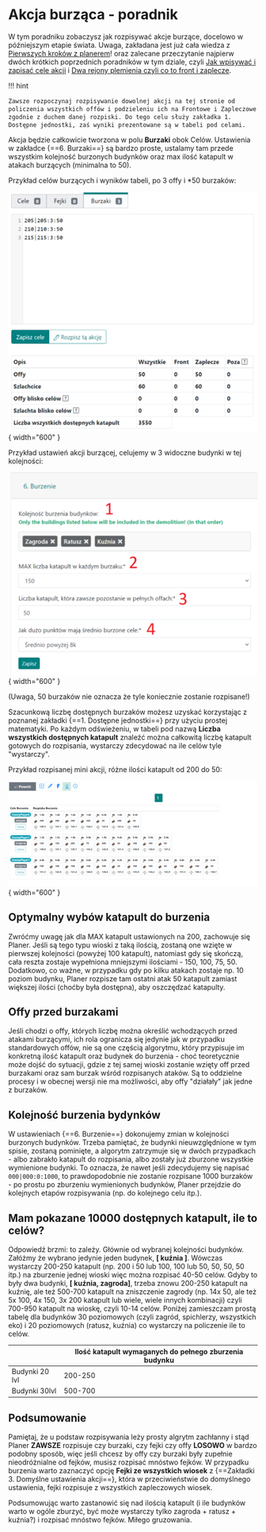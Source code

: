 # Akcja burząca - poradnik

W tym poradniku zobaczysz jak rozpisywać akcje burzące, docelowo w późniejszym etapie świata. Uwaga, zakładana jest już cała wiedza z [Pierwszych kroków z planerem](./../first_steps/index.md)! oraz zalecane przeczytanie najpierw dwóch krótkich poprzednich poradników w tym dziale, czyli [Jak wpisywać i zapisać cele akcji](./two_regions_of_the_tribe.md) i [Dwa rejony plemienia czyli co to front i zaplecze](./two_regions_of_the_tribe.md).

!!! hint

    Zawsze rozpoczynaj rozpisywanie dowolnej akcji na tej stronie od policzenia wszystkich offów i podzieleniu ich na Frontowe i Zapleczowe zgodnie z duchem danej rozpiski. Do tego celu służy zakładka 1. Dostępne jednostki, zaś wyniki prezentowane są w tabeli pod celami.


Akcja będzie całkowicie tworzona w polu **Burzaki** obok Celów. Ustawienia w zakładce {==6. Burzaki==} są bardzo proste, ustalamy tam przede wszystkim kolejność burzonych budynków oraz max ilość katapult w atakach burzących (minimalna to 50).

Przykład celów burzących i wyników tabeli, po 3 offy i *50 burzaków:

![alt text](image-24.png){ width="600" }

Przykład ustawień akcji burzącej, celujemy w 3 widoczne budynki w tej kolejności:

![alt text](image-25.png){ width="600" }

(Uwaga, 50 burzaków nie oznacza że tyle koniecznie zostanie rozpisane!)

Szacunkową liczbę dostępnych burzaków możesz uzyskać korzystając z poznanej zakładki {==1. Dostępne jednostki==} przy użyciu prostej matematyki. Po każdym odświeżeniu, w tabeli pod nazwą **Liczba wszystkich dostępnych katapult** znaleźć można całkowitą liczbę katapult gotowych do rozpisania, wystarczy zdecydować na ile celów tyle "wystarczy".

Przykład rozpisanej mini akcji, różne ilości katapult od 200 do 50:

![alt text](image-26.png){ width="600" }

## Optymalny wybów katapult do burzenia

Zwróćmy uwagę jak dla MAX katapult ustawionych na 200, zachowuje się Planer. Jeśli są tego typu wioski z taką ilością, zostaną one wzięte w pierwszej kolejności (powyżej 100 katapult), natomiast gdy się skończą, cała reszta zostaje wypełniona mniejszymi ilościami - 150, 100, 75, 50. Dodatkowo, co ważne, w przypadku gdy po kilku atakach zostaje np. 10 poziom budynku, Planer rozpisze tam ostatni atak 50 katapult zamiast większej ilości (choćby była dostępna), aby oszczędzać katapulty.

## Offy przed burzakami

Jeśli chodzi o offy, których liczbę można określić wchodzących przed atakami burzącymi, ich rola ogranicza się jedynie jak w przypadku standardowych offów, nie są one częścią algorytmu, który przypisuje im konkretną ilość katapult oraz budynek do burzenia - choć teoretycznie może dojść do sytuacji, gdzie z tej samej wioski zostanie wzięty off przed burzakami oraz sam burzak wśród rozpisanych ataków. Są to oddzielne procesy i w obecnej wersji nie ma możliwości, aby offy "działały" jak jedne z burzaków.

## Kolejność burzenia bydynków

W ustawieniach {==6. Burzenie==} dokonujemy zmian w kolejności burzonych budynków. Trzeba pamiętać, że budynki nieuwzględnione w tym spisie, zostaną pominięte, a algorytm zatrzymuje się w dwóch przypadkach - albo zabrakło katapult do rozpisania, albo zostały już zburzone wszystkie wymienione budynki. To oznacza, że nawet jeśli zdecydujemy się napisać `000|000:0:1000`, to prawdopodobnie nie zostanie rozpisane 1000 burzaków - po prostu po zburzeniu wymienionych budynków, Planer przejdzie do kolejnych etapów rozpisywania (np. do kolejnego celu itp.).

## Mam pokazane 10000 dostępnych katapult, ile to celów?

Odpowiedź brzmi: to zależy. Głównie od wybranej kolejności budynków. Załóżmy że wybrano jedynie jeden budynek, **[ kuźnia ]**. Wówczas wystarczy 200-250 katapult (np. 200 i 50 lub 100, 100 lub 50, 50, 50, 50 itp.) na zburzenie jednej wioski więc można rozpisać 40-50 celów. Gdyby to były dwa budynki, **[ kuźnia, zagroda]**, trzeba znowu 200-250 katapult na kuźnię, ale też 500-700 katapult na zniszczenie zagrody (np. 14x 50, ale też 5x 100, 4x 150, 3x 200 katapult lub wiele, wiele innych kombinacji) czyli 700-950 katapult na wioskę, czyli 10-14 celów. Poniżej zamieszczam prostą tabelę dla budynków 30 poziomowych (czyli zagród, spichlerzy, wszystkich eko) i 20 poziomowych (ratusz, kuźnia) co wystarczy na policzenie ile to celów.

|                | Ilość katapult wymaganych do pełnego zburzenia budynku |
| -------------- | ------------------------------------------------------ |
| Budynki 20 lvl | 200-250                                                |
| Budynki 30lvl  | 500-700                                                |

## Podsumowanie

Pamiętaj, że u podstaw rozpisywania leży prosty algrytm zachłanny i stąd Planer **ZAWSZE** rozpisuje czy burzaki, czy fejki czy offy **LOSOWO** w bardzo podobny sposób, więc jeśli chcesz by offy czy burzaki były zupełnie nieodróżnialne od fejków, musisz rozpisać mnóstwo fejków. W przypadku burzenia warto zaznaczyć opcję **Fejki ze wszystkich wiosek** z {==Zakładki 3. Domyślne ustawienia akcji==}, która w przeciwieństwie do domyślnego ustawienia, fejki rozpisuje z wszystkich zapleczowych wiosek.

Podsumowując warto zastanowić się nad ilością katapult (i ile budynków warto w ogóle zburzyć, być może wystarczy tylko zagroda + ratusz + kuźnia?) i rozpisać mnóstwo fejków. Miłego gruzowania.